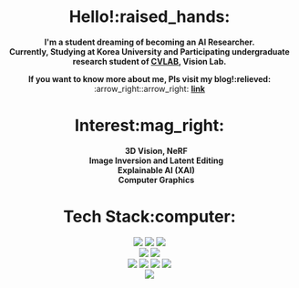 <div align="center"><h1>Hello!:raised_hands:</h1>
  <p><strong> I'm a student dreaming of becoming an AI Researcher.<br>
  Currently, Studying at Korea University and Participating undergraduate research student of <a href="https://cvlab.korea.ac.kr/">CVLAB</a>, Vision Lab.   </strong></p>
  <div align="center">
    <strong>If you want to know more about me, Pls visit my blog!:relieved:</strong> 
    <div align="center">
    :arrow_right::arrow_right: <a href="https://science886.tistory.com/"><b>link</b></a>
    </div>
  </div>
</div>
<div align='center'>
<h1>Interest:mag_right:</h1>
<ul>
<b>3D Vision, NeRF</b><br>
<b>Image Inversion and Latent Editing</b><br>
<b>Explainable AI (XAI)</b><br>
<b>Computer Graphics</b>
</ul>
</div>


<div align="center"><h1>Tech Stack:computer:</h1>
<img src="https://img.shields.io/badge/python-3776AB?style=flat-square&logo=Python&logoColor=white"/> <img src="https://img.shields.io/badge/c++-%2300599C.svg?style=flat-square&logo=c%2B%2B&logoColor=white"> <img src="https://img.shields.io/badge/R-276DC3?style=flat-square&logo=R&logoColor=white"/>
<br>
<img src="https://img.shields.io/badge/PyTorch-EE4C2C?style=flat-square&logo=PyTorch&logoColor=black"/>
<img src="https://img.shields.io/badge/TensorFlow-FF6F00?style=flat-square&logo=TensorFlow&logoColor=black"/>
<br>
<img src="https://img.shields.io/badge/html-E34F26?style=flat-square&logo=html5&logoColor=white">
<img src="https://img.shields.io/badge/css-1572B6?style=flat-square&logo=css3&logoColor=white">
<img src="https://img.shields.io/badge/javascript-F7DF1E?style=flat-square&logo=javascript&logoColor=black">
<img src="https://img.shields.io/badge/react-61DAFB?style=flat-square&logo=react&logoColor=black">
<br>
<img src="https://img.shields.io/badge/mysql-4479A1?style=flat-square&logo=mysql&logoColor=white">
</div>



